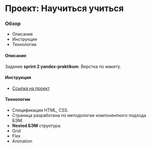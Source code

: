 # Проект: Научиться учиться

### Обзор
* Описание
* Инструкция
* Технологии

#### Описание
Задание **sprint 2 yandex-praktikum**.
Верстка по макету.

#### Инструкция
* [Ссылка на проект](https://alexandrprokhorov1988.github.io/how-to-learn/)

#### Технологии
* Спецификации HTML, CSS.
* Страница разработана по методологии компонентного подхода БЭМ. 
* **Nested БЭМ** структура.  
* Grid
* Flex 
* Animation
